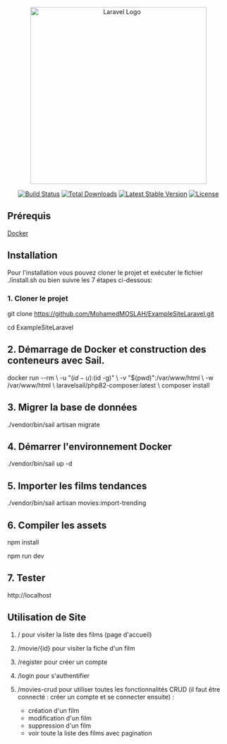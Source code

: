<p align="center"><a href="https://laravel.com" target="_blank"><img src="https://raw.githubusercontent.com/laravel/art/master/logo-lockup/5%20SVG/2%20CMYK/1%20Full%20Color/laravel-logolockup-cmyk-red.svg" width="400" alt="Laravel Logo"></a></p>

<p align="center">
<a href="https://github.com/laravel/framework/actions"><img src="https://github.com/laravel/framework/workflows/tests/badge.svg" alt="Build Status"></a>
<a href="https://packagist.org/packages/laravel/framework"><img src="https://img.shields.io/packagist/dt/laravel/framework" alt="Total Downloads"></a>
<a href="https://packagist.org/packages/laravel/framework"><img src="https://img.shields.io/packagist/v/laravel/framework" alt="Latest Stable Version"></a>
<a href="https://packagist.org/packages/laravel/framework"><img src="https://img.shields.io/packagist/l/laravel/framework" alt="License"></a>
</p>

## Prérequis

[Docker](https://www.docker.com/get-started)

## Installation

Pour l'installation vous pouvez cloner le projet et exécuter le fichier ./install.sh ou bien suivre les 7 étapes ci-dessous:

### 1. Cloner le projet

git clone https://github.com/MohamedMOSLAH/ExampleSiteLaravel.git

cd ExampleSiteLaravel

## 2. Démarrage de Docker et construction des conteneurs avec Sail.

docker run --rm \ -u "$(id -u):$(id -g)" \ -v "$(pwd)":/var/www/html \ -w /var/www/html \ laravelsail/php82-composer:latest \ composer install

## 3. Migrer la base de données

./vendor/bin/sail artisan migrate

## 4. Démarrer l'environnement Docker

./vendor/bin/sail up -d

## 5. Importer les films tendances

./vendor/bin/sail artisan movies:import-trending

## 6. Compiler les assets

npm install

npm run dev

## 7. Tester

http://localhost

## Utilisation de Site

1. / pour visiter la liste des films (page d'accueil)

2. /movie/{id} pour visiter la fiche d'un film

3. /register pour créer un compte

4. /login pour s'authentifier

5. /movies-crud pour utiliser toutes les fonctionnalités CRUD (il faut être connecté : créer un compte et se connecter ensuite) :
    - création d'un film
    - modification d'un film
    - suppression d'un film
    - voir toute la liste des films avec pagination
